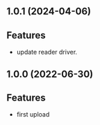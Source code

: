 ## 1.0.1 (2024-04-06)

## Features

- update reader driver.

## 1.0.0 (2022-06-30)

## Features

- first upload
